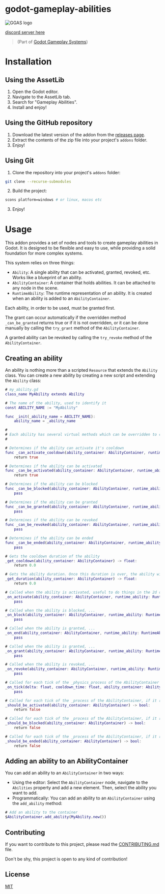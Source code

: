 # godot-gameplay-abilities

![GGAS logo](demo/icon.svg)

[discord server here](https://discord.gg/meA6pDTXpr)

> (Part of [Godot Gameplay Systems](https://github.com/OctoD/godot-gameplay-systems))

# Installation

## Using the AssetLib

1. Open the Godot editor.
2. Navigate to the AssetLib tab.
3. Search for "Gameplay Abilities".
4. Install and enjoy!


## Using the GitHub repository

1. Download the latest version of the addon from the [releases page](https://github.com/OctoD/godot-gameplay-abilities/releases).
2. Extract the contents of the zip file into your project's `addons` folder.
3. Enjoy!

## Using Git

1. Clone the repository into your project's `addons` folder:

```bash
git clone --recurse-submodules
```

2. Build the project:

```bash
scons platform=windows # or linux, macos etc
```
3. Enjoy!

# Usage

This addon provides a set of nodes and tools to create gameplay abilities in Godot. It is designed to be flexible and easy to use, while providing a solid foundation for more complex systems.

This system relies on three things:

- `Ability`: A single ability that can be activated, granted, revoked, etc. Works like a blueprint of an ability.
- `AbilityContainer`: A container that holds abilities. It can be attached to any node in the scene.
- `RuntimeAbility`: The runtime representation of an ability. It is created when an ability is added to an `AbilityContainer`.

Each ability, in order to be used, must be granted first. 

The grant can occur automatically if the overridden method `_can_be_granted` returns true or if it is not overridden, or it can be done manually by calling the `try_grant` method of the `AbilityContainer`.

A granted ability can be revoked by calling the `try_revoke` method of the `AbilityContainer`.

## Creating an ability

An ability is nothing more than a scripted `Resource` that extends the `Ability` class. You can create a new ability by creating a new script and extending the `Ability` class:

```gd
# my_ability.gd
class_name MyAbility extends Ability

# The name of the ability, used to identify it
const ABILITY_NAME := "MyAbility"

func _init(_ability_name = ABILITY_NAME):
    ability_name = _ability_name

#
# Each ability has several virtual methods which can be overridden to customize its behavior:
#

# Determines if the ability can activate it's cooldown
func _can_activate_cooldown(ability_container: AbilityContainer, runtime_ability: RuntimeAbility) -> bool:
    return true

# Determines if the ability can be activated
func _can_be_activated(ability_container: AbilityContainer, runtime_ability: RuntimeAbility) -> bool:
    return true

# Determines if the ability can be blocked
func _can_be_blocked(ability_container: AbilityContainer, runtime_ability: RuntimeAbility) -> bool:
    pass

# Determines if the ability can be granted
func _can_be_granted(ability_container: AbilityContainer, runtime_ability: RuntimeAbility) -> bool:
    pass

# Determines if the ability can be revoked
func _can_be_revoked(ability_container: AbilityContainer, runtime_ability: RuntimeAbility) -> bool:
    pass

# Determines if the ability can be ended
func _can_be_ended(ability_container: AbilityContainer, runtime_ability: RuntimeAbility) -> bool:
    pass

# Gets the cooldown duration of the ability
_get_cooldown(ability_container: AbilityContainer) -> float:
    return 0.0

# Gets the ability duration. Once this duration is over, the ability will try to end itself if possible (based on other methods).
_get_duration(ability_container: AbilityContainer) -> float:
    return 0.0

# Called when the ability is activated, useful to do things in the 2d or 3d world, launch other abilities, animations, etc.
_on_activate(ability_container: AbilityContainer, runtime_ability: RuntimeAbility) -> void:
    pass

# Called when the ability is blocked, ...
_on_block(ability_container: AbilityContainer, runtime_ability: RuntimeAbility) -> void:
    pass

# Called when the ability is granted, ...
_on_end(ability_container: AbilityContainer, runtime_ability: RuntimeAbility) -> void:
    pass

# Called when the ability is granted, ...
_on_grant(ability_container: AbilityContainer, runtime_ability: RuntimeAbility) -> void:
    pass

# Called when the ability is revoked, ...
_on_revoke(ability_container: AbilityContainer, runtime_ability: RuntimeAbility) -> void:
    pass

# Called for each tick of the _physics_process of the AbilityContainer
_on_tick(delta: float, cooldown_time: float, ability_container: AbilityContainer, runtime_ability: RuntimeAbility) -> void:
    pass

# Called for each tick of the _process of the AbilityContainer, if it returns true, the ability will be activated again
_should_be_activated(ability_container: AbilityContainer) -> bool:
    return false

# Called for each tick of the _process of the AbilityContainer, if it returns true, the ability will be blocked
_should_be_blocked(ability_container: AbilityContainer) -> bool:
    return false

# Called for each tick of the _process of the AbilityContainer, if it returns true, the ability will be granted
_should_be_ended(ability_container: AbilityContainer) -> bool:
    return false
```

## Adding an ability to an AbilityContainer

You can add an ability to an `AbilityContainer` in two ways:

- Using the editor: Select the `AbilityContainer` node, navigate to the `Abilities` property and add a new element. Then, select the ability you want to add.
- Programmatically: You can add an ability to an `AbilityContainer` using the `add_ability` method:

```gd
# Add an ability to the container
$AbilityContainer.add_ability(MyAbility.new())
```

## Contributing

If you want to contribute to this project, please read the [CONTRIBUTING.md](CONTRIBUTING.md) file.

Don't be shy, this project is open to any kind of contribution!

## License

[MIT](LICENSE)
